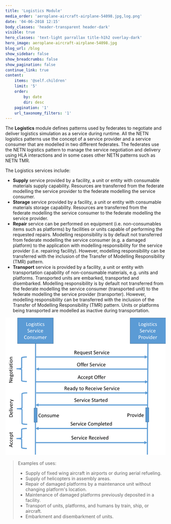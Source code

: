 ```yaml
---
title: 'Logistics Module'
media_order: 'aeroplane-aircraft-airplane-54098.jpg,log.png'
date: '04-06-2018 12:15'
body_classes: 'header-transparent header-dark'
visible: true
hero_classes: 'text-light parrallax title-h1h2 overlay-dark'
hero_image: aeroplane-aircraft-airplane-54098.jpg
blog_url: /blog
show_sidebar: false
show_breadcrumbs: false
show_pagination: false
continue_link: true
content:
    items: '@self.children'
    limit: '5'
    order:
        by: date
        dir: desc
    pagination: '1'
    url_taxonomy_filters: '1'
---
```


The **Logistics** module defines patterns used by federates to negotiate and deliver logistics simulation as a service during runtime. All the NETN logistics patterns use the concept of a service provider and a service consumer that are modelled in two different federates. The federates use the NETN logistics pattern to manage the service negotiation and delivery using HLA interactions and in some cases other NETN patterns such as NETN TMR.

The Logistics services include:

* **Supply** service provided by a facility, a unit or entity with consumable materials supply capability. Resources are transferred from the federate modelling the service provider to the federate modelling the service consumer.
* **Storage** service provided by a facility, a unit or entity with consumable materials storage capability. Resources are transferred from the federate modelling the service consumer to the federate modelling the service provider.
* **Repair** service can be performed on equipment (i.e. non-consumables items such as platforms) by facilities or units capable of performing the requested repairs. Modelling responsibility is by default not transferred from federate modelling the service consumer (e.g. a damaged platform) to the application with modelling responsibility for the service provider (i.e. repairing facility). However, modelling responsibility can be transferred with the inclusion of the Transfer of Modelling Responsibility (TMR) pattern.
* **Transport** service is provided by a facility, a unit or entity with transportation capability of non-consumable materials, e.g. units and platforms. Transported units are embarked, transported and disembarked. Modelling responsibility is by default not transferred from the federate modelling the service consumer (transported unit) to the federate modelling the service provider (transporter). However, modelling responsibility can be transferred with the inclusion of the Transfer of Modelling Responsibility (TMR) pattern. Units or platforms being transported are modelled as inactive during transportation.

![](log.png?resize=500)

> Examples of uses:
> 
> * Supply of fixed wing aircraft in airports or during aerial refueling.
> * Supply of helicopters in assembly areas.
> * Repair of damaged platforms by a maintenance unit without changing platform's location.
> * Maintenance of damaged platforms previously deposited in a facility.
> * Transport of units, platforms, and humans by train, ship, or aircraft.
> * Embarkment and disembarkment of units.
> 